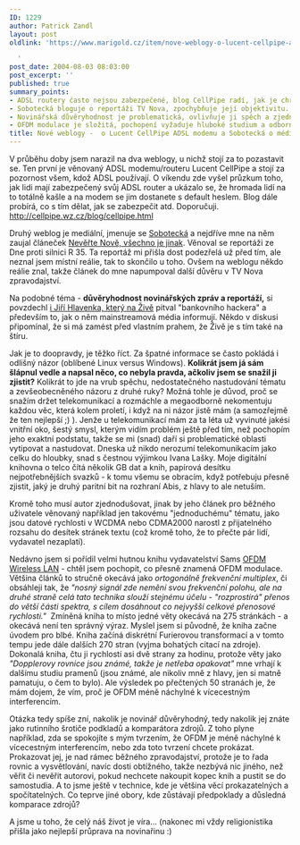 ```yaml
---
ID: 1229
author: Patrick Zandl
layout: post
oldlink: 'https://www.marigold.cz/item/nove-weblogy-o-lucent-cellpipe-adsl-modemu-a-sobotecka-o-mediich-a-rozprava-o-duveryhodnosti-clanku

  '
post_date: 2004-08-03 08:03:00
post_excerpt: ''
published: true
summary_points:
- ADSL routery často nejsou zabezpečené, blog CellPipe radí, jak je chránit.
- Sobotecká bloguje o reportáži TV Nova, zpochybňuje její objektivitu.
- Novinářská důvěryhodnost je problematická, ovlivňuje ji spěch a zjednodušování.
- OFDM modulace je složitá, pochopení vyžaduje hluboké studium a odborné znalosti.
title: Nové weblogy -  o Lucent CellPipe ADSL modemu a Sobotecká o médiích (a rozprava o důvěryhodnosti článků)
---
```


<p>
V průběhu doby jsem narazil na dva weblogy, u nichž stojí za to pozastavit se. Ten první je věnovaný ADSL modemu/routeru Lucent CellPipe a stojí za pozornost všem, kdož ADSL používají. O víkendu zde vyšel průzkum toho, jak lidi mají zabezpečený svůj ADSL router a ukázalo se, že hromada lidí na to totálně kašle a na modem se jim dostanete s default heslem. Blog dále probírá, co s tím dělat, jak se zabezpečit atd. Doporučuji. <a href="http://cellpipe.wz.cz/blog/cellpipe.html">http://cellpipe.wz.cz/blog/cellpipe.html</a></p>
<p>
Druhý weblog je mediální, jmenuje se <a href="http://sobotecka.bloguje.cz/">Sobotecká</a> a nejdříve mne na něm zaujal článeček <a href="http://sobotecka.bloguje.cz/56598_item.php">Nevěřte Nově, všechno je jinak</a>. Věnoval se reportáži ze Dne proti silnici R 35. Ta reportáž mi přišla dost podezřelá už před tím, ale neznal jsem místní reálie, tak to skončilo u toho. Ovšem na weblogu někdo reálie znal, takže článek do mne napumpoval další důvěru v TV Nova zpravodajství. </p>
<p>
Na podobné téma - <strong>důvěryhodnost novinářských zpráv a reportáží,</strong> si povzdechl <a href="http://www.zive.cz/h/Uzivatel/AR.asp?ARI=117736">i Jiří Hlavenka, který na Živě</a> pitval "bankovního hackera" a především to, jak o něm mainstreamová média informují. Někdo v diskusi připomínal, že si má zamést před vlastním prahem, že Živě je s tím také na štíru. </p>
<p>
Jak je to doopravdy, je těžko říct. Za špatné informace se často pokládá i odlišný názor (oblíbené Linux versus Windows). <strong>Kolikrát jsem já sám šlápnul vedle a napsal něco, co nebyla pravda, ačkoliv jsem se snažil ji zjistit?</strong> Kolikrát to jde na vrub spěchu, nedostatečného nastudování tématu a zevšeobecněného názoru z druhé ruky? Možná tohle je důvod, proč se snažím držet telekomunikací a rozmáchle a megaodborně nekomentuju každou věc, která kolem proletí, i když na ni názor jistě mám (a samozřejmě že ten nejlepší ;) ). Jenže u telekomunikací mám za ta léta už vyvinuté jakési vnitřní oko, šestý smysl, kterým vidím problém ještě před tím, než pochopím jeho exaktní podstatu, takže se mi (snad) daří si problematické oblasti vytipovat a nastudovat. Dneska už nikdo nerozumí telekomunikacím jako celku do hloubky, snad s čestnou výjimkou Ivana Lašky. Moje digitální knihovna o telco čítá několik GB dat a knih, papírová desítku nejpotřebnějších svazků - k tomu všemu se obracím, když potřebuju přesně zjistit, jaký je druhý paritní bit na rozhraní Abis, z hlavy to ale netuším. </p>
<p>
Kromě toho musí autor zjednodušovat, jinak by jeho článek pro běžného uživatele věnovaný například jen takovému "jednoduchému" tématu, jako jsou datové rychlosti v WCDMA nebo CDMA2000 narostl z přijatelného rozsahu do desítek stránek textu (což kromě toho, že to přečte pár lidí, vydavatel nezaplatí).</p>
<p>
Nedávno jsem si pořídil velmi hutnou knihu vydavatelství Sams <a href="http://www.amazon.com/exec/obidos/tg/detail/-/0672321572/qid=1091526143/sr=8-1/ref=pd_ka_1/104-0134180-8893529?v=glance&amp;s=books&amp;n=507846">OFDM Wireless LAN</a> - chtěl jsem pochopit, co přesně znamená OFDM modulace. Většina článků to stručně okecává jako <em>ortogonálně frekvenční multiplex</em>, či obsáhleji tak, že <em>"nosný signál zde nemění svou frekvenční polohu, ale na druhé straně celá tato technika slouží stejnému účelu - "rozprostírá" přenos do větší části spektra, s cílem dosáhnout co nejvyšší celkové přenosové rychlosti."</em>  Zmíněná kniha to místo jedné věty okecává na 275 stránkách - a okecává není ten správný výraz. Myslel jsem si původně, že kniha začne úvodem pro blbé. Kniha začíná diskrétní Furierovou transformací a v tomto tempu jede dále dalších 270 stran (vyjma bohatých citací na zdroje). Dokonalá kniha, čtu ji rychlostí asi dvě strany za hodinu, protože věty jako <em>"Dopplerovy rovnice jsou známé, takže je netřeba opakovat"</em> mne vrhají k dalšímu studiu pramenů (jsou známé, ale nikoliv mně z hlavy, jen si matně pamatuju, o čem to bylo). Ale výsledek po přečtených 50 stranách je, že mám dojem, že vím, proč je OFDM méně náchylné k vícecestným interferencím. </p>
<p>
Otázka tedy spíše zní, nakolik je novinář důvěryhodný, tedy nakolik jej znáte jako rutinního šrotiče podkladů a komparátora zdrojů. Z toho plyne například, zda se spokojíte s mým tvrzením, že OFDM je méně náchylné k vícecestným interferencím, nebo zda toto tvrzení chcete prokázat. Prokazovat jej, je nad rámec běžného zpravodajství, protože je to řada rovnic a vysvětlování, navíc dosti obtížného, takže nezbývá nic jiného, než věřit či nevěřit autorovi, pokud nechcete nakoupit kopec knih a pustit se do samostudia. A to jsme ještě v technice, kde je většina věcí prokazatelných a spočítatelných. Co teprve jiné obory, kde zůstávají předpoklady a důsledná komparace zdrojů?</p>
<p>
A jsme u toho, že celý náš život je víra... (nakonec mi vždy religionistika přišla jako nejlepší průprava na novinařinu :)</p>
